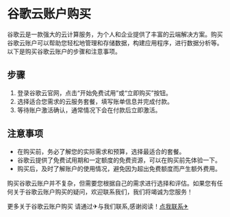 # 谷歌云账户购买

谷歌云是一款强大的云计算服务，为个人和企业提供了丰富的云端解决方案。购买谷歌云账户可以帮助您轻松地管理和存储数据，构建应用程序，进行数据分析等。以下是购买谷歌云账户的步骤和注意事项。

## 步骤
1. 登录谷歌云官网，点击“开始免费试用”或“立即购买”按钮。
2. 选择适合您需求的云服务套餐，填写账单信息并完成付款。
3. 等待账户激活确认，通常情况下会在付款后立即激活。

## 注意事项
- 在购买前，务必了解您的实际需求和预算，选择最适合的套餐。
- 谷歌云提供了免费试用期和一定额度的免费资源，可以在购买前先体验一下。
- 购买后，及时了解账户的使用情况，避免因为超出免费额度而产生额外费用。

购买谷歌云账户并不复杂，但需要您根据自己的需求进行选择和评估。如果您有任何关于谷歌云账户购买的疑问，欢迎联系我们，我们将竭诚为您服务！

更多关于谷歌云账户购买 请通过✈与我们联系,感谢阅读！[点我联系✈](https://web.G208.com)